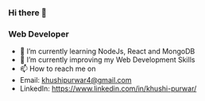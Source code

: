 ### Hi there 👋
### Web Developer

- 🌱 I’m currently learning NodeJs, React and MongoDB
- 🔭 I’m currently improving my Web Development Skills
- 📫 How to reach me on
- Email: khushipurwar4@gmail.com
- LinkedIn: https://www.linkedin.com/in/khushi-purwar/

<!--
**khushi-purwar/khushi-purwar** is a ✨ _special_ ✨ repository because its `README.md` (this file) appears on your GitHub profile.

Here are some ideas to get you started:



- 👯 I’m looking to collaborate on ...
- 🤔 I’m looking for help with ...

-->

